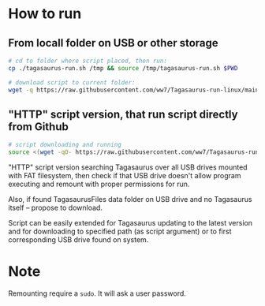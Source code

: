 # How to run

## From locall folder on USB or other storage
```sh
# cd to folder where script placed, then run:
cp ./tagasaurus-run.sh /tmp && source /tmp/tagasaurus-run.sh $PWD

# download script to current folder:
wget -q https://raw.githubusercontent.com/ww7/Tagasaurus-run-linux/main/tagasaurus-run.sh
```




## "HTTP" script version, that run script directly from Github
```sh
# script downloading and running
source <(wget -qO- https://raw.githubusercontent.com/ww7/Tagasaurus-run-linux/main/tagasaurus-run-http.sh)
```

"HTTP" script version searching Tagasaurus over all USB drives mounted with FAT filesystem, then check if that USB drive doesn't allow program executing and remount with proper permissions for run.

Also, if found TagasaurusFiles data folder on USB drive and no Tagasaurus itself – propose to download.

Script can be easily extended for Tagasaurus updating to the latest version and for downloading to specified path (as script argument) or to first corresponding USB drive found on system.

# Note
Remounting require a `sudo`. It will ask a user password.